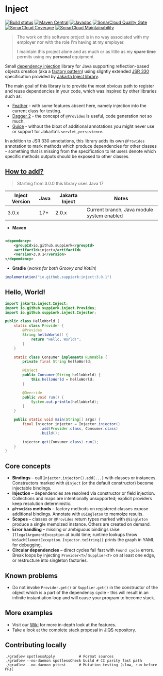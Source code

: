 # Inject

[![Build status](https://github.com/SuppieRK/inject/actions/workflows/build.yml/badge.svg)](https://github.com/SuppieRK/inject/actions/workflows/build.yml)
[![Maven Central](https://img.shields.io/maven-central/v/io.github.suppierk/inject.svg)](https://search.maven.org/artifact/io.github.suppierk/inject)
[![Javadoc](https://javadoc.io/badge2/io.github.suppierk/inject/javadoc.svg)](https://javadoc.io/doc/io.github.suppierk/inject)
[![SonarCloud Quality Gate](https://sonarcloud.io/api/project_badges/measure?project=SuppieRK_inject&metric=alert_status)](https://sonarcloud.io/summary/new_code?id=SuppieRK_inject)
[![SonarCloud Coverage](https://sonarcloud.io/api/project_badges/measure?project=SuppieRK_inject&metric=coverage)](https://sonarcloud.io/summary/new_code?id=SuppieRK_inject)
[![SonarCloud Maintainability](https://sonarcloud.io/api/project_badges/measure?project=SuppieRK_inject&metric=sqale_rating)](https://sonarcloud.io/summary/new_code?id=SuppieRK_inject)

> The work on this software project is in no way associated with my employer nor with the role I'm having at my
> employer.
>
> I maintain this project alone and as much or as little as my **spare time** permits using my **personal** equipment.

Small [dependency injection](https://en.wikipedia.org/wiki/Dependency_injection) library for Java supporting
reflection-based objects creation (aka a [factory pattern](https://en.wikipedia.org/wiki/Factory_method_pattern)) using
slightly extended [JSR 330](https://jcp.org/en/jsr/detail?id=330) specification provided
by [Jakarta Inject library](https://mvnrepository.com/artifact/jakarta.inject/jakarta.inject-api).

The main goal of this library is to provide the most obvious path to register and reuse dependencies in your code, which
was inspired by other libraries such as:

- [Feather](https://github.com/zsoltherpai/feather) - with some features absent here, namely injection into the current
  class for testing.
- [Dagger 2](https://github.com/google/dagger) - the concept of `@Provides` is useful, code generation not so much.
- [Guice](https://github.com/google/guice) - without the bloat of additional annotations you might never use or support
  for Jakarta's `servlet,persistence`.

In addition to JSR 330 annotations, this library adds its own `@Provides` annotation to mark methods which produce
dependencies for other classes - something that is missing from the specification to let users denote which specific
methods outputs should be exposed to other classes.

## [How to add?](https://mvnrepository.com/artifact/io.github.suppierk/inject)

> Starting from 3.0.0 this library uses Java 17

| Inject Version | Java | Jakarta Inject | Notes                                      |
|----------------|------|----------------|--------------------------------------------|
| 3.0.x          | 17+  | 2.0.x          | Current branch, Java module system enabled |

- **Maven**

```xml

<dependency>
    <groupId>io.github.suppierk</groupId>
    <artifactId>inject</artifactId>
    <version>3.0.1</version>
</dependency>
```

- **Gradle** (_works for both Groovy and Kotlin_)

```groovy
implementation("io.github.suppierk:inject:3.0.1")
```

## Hello, World!

```java
import jakarta.inject.Inject;
import io.github.suppierk.inject.Provides;
import io.github.suppierk.inject.Injector;

public class HelloWorld {
    static class Provider {
        @Provides
        String helloWorld() {
            return "Hello, World!";
        }
    }

    static class Consumer implements Runnable {
        private final String helloWorld;

        @Inject
        public Consumer(String helloWorld) {
            this.helloWorld = helloWorld;
        }

        @Override
        public void run() {
            System.out.println(helloWorld);
        }
    }

    public static void main(String[] args) {
        final Injector injector = Injector.injector()
                .add(Provider.class, Consumer.class)
                .build();

        injector.get(Consumer.class).run();
    }
}
```

## Core concepts

- **Bindings** – call `Injector.injector().add(...)` with classes or instances. Constructors marked with `@Inject` (or
  the default constructor) become injectable bindings.
- **Injection** – dependencies are resolved via constructor or field injection. Collections and maps are intentionally
  unsupported; explicit providers keep resolution deterministic.
- **`@Provides` methods** – factory methods on registered classes expose additional bindings. Annotate with `@Singleton`
  to memoize results.
- **Scopes** – classes or `@Provides` return types marked with `@Singleton` produce a single memoized instance. Others
  are created on demand.
- **Error handling** – missing or ambiguous bindings raise `IllegalArgumentException` at build time; runtime lookups
  throw `NoSuchElementException`. `Injector.toString()` prints the graph in YAML for debugging.
- **Circular dependencies** – direct cycles fail fast with `Found cycle` errors. Break loops by injecting `Provider<T>`/
  `Supplier<T>` on at least one edge, or restructure into singleton factories.

## Known problems

- Do not invoke `Provider.get()` or `Supplier.get()` in the constructor of the object which is a part of the dependency
  cycle - this will result in an infinite instantiation loop and will cause your program to become stuck.

## More examples

- Visit our [Wiki](https://github.com/SuppieRK/inject/wiki) for more in-depth look at the features.
- Take a look at the complete stack proposal in [JIQS](https://github.com/SuppieRK/jiqs) repository.

## Contributing locally

```shell
./gradlew spotlessApply           # Format sources
./gradlew --no-daemon spotlessCheck build # CI parity fast path
./gradlew --no-daemon pitest      # Mutation testing (slow, run before PRs)
```
